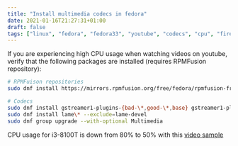 ```yaml
---
title: "Install multimedia codecs in fedora"
date: 2021-01-16T21:27:31+01:00
draft: false
tags: ["linux", "fedora", "fedora33", "youtube", "codecs", "cpu", "firefox", "fresh system"]
---
```

If you are experiencing high CPU usage when watching videos on youtube, verify that the following packages are installed (requires RPMFusion repository):
```bash
# RPMFuison repositories
sudo dnf install https://mirrors.rpmfusion.org/free/fedora/rpmfusion-free-release-$(rpm -E %fedora).noarch.rpm https://mirrors.rpmfusion.org/nonfree/fedora/rpmfusion-nonfree-release-$(rpm -E %fedora).noarch.rpm

# Codecs
sudo dnf install gstreamer1-plugins-{bad-\*,good-\*,base} gstreamer1-plugin-openh264 gstreamer1-libav --exclude=gstreamer1-plugins-bad-free-devel
sudo dnf install lame\* --exclude=lame-devel
sudo dnf group upgrade --with-optional Multimedia
```
CPU usage for i3-8100T is down from 80% to 50% with this [video sample](https://www.youtube.com/watch?v=A_hF37w6Uao&t=293s)
